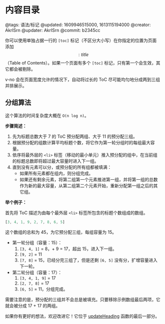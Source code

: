 # 内容目录

@tags: 语法/标记
@updated: 1609946515000, 1613115194000
@creator: AkrISrn
@updater: AkrISrn
@commit: b2345cc

你可以使用单独占据一行的 `[toc]` 标记（不区分大小写）在你指定的位置为页面添加$$: title $$（Table of Contents）。如果一个页面有多个 `[toc]` 标记，只有第一个会生效，其它都会被剔除。

v-no 会在页面宽度允许的情况下，自动将过长的 ToC 尽可能均匀地分成两到三组并排展示。

## 分组算法

这个算法的时间复杂度大概在 `O(n log n)`。

**步骤简述：**

1. 先为标题总数大于 7 的 ToC 预分配两组、大于 11 的预分配三组。
1. 根据预分配的组数计算平均标题个数，将它作为第一轮分组时的每组最大容量。
1. 依序将最外层的 `<li>` 标签（移动的最小单元）推入预分配的组中，在当前组的标题总数即将超过最大容量时进入下一组。
1. 直到没有元素可以分，或预分配的所有组都被填满：
    - 如果所有元素都在组内，则分组完成。
    - 如果还有剩余元素，将第二组第一个元素推进第一组，并将第一组的总数作为新的最大容量，从第二组第二个元素开始，重新分配第一组之后的其它组。

**举个例子：**

首先将 ToC 描述为由每个最外层 `<li>` 标签所包含的标题个数组成的数组。

```js
[3, 4, 1, 9, 2, 7, 8, 6, 5]
```

这个数组的总和为 45，为它预分配三组，每组容量为 15。

- 第一轮分组（容量：15）：
    1. `[3, 4, 1]` = 8，+ 9 = 17，超出 15，进入下一组。
    1. `[9, 2]` = 11
    1. `[7, 8]` = 15，已经分完三组了，但是还剩 `[6, 5]` 没有分，扩增容量进入下一轮。
- 第二轮分组（容量：17）：
    1. `[3, 4, 1, 9]` = 17
    1. `[2, 7, 8]` = 17
    1. `[6, 5]` = 11，分组完成。

需要注意的是，预分配的三组并不会总是被填充。只要移除示例数组最后两项，它就会被分成 17 + 17 的两组。

如果你有更好的想法，欢迎改进它！它位于 [updateHeading](https://github.com/akrisrn/v-no/blob/master/src/ts/async/update.ts) 函数的最后一部分。
